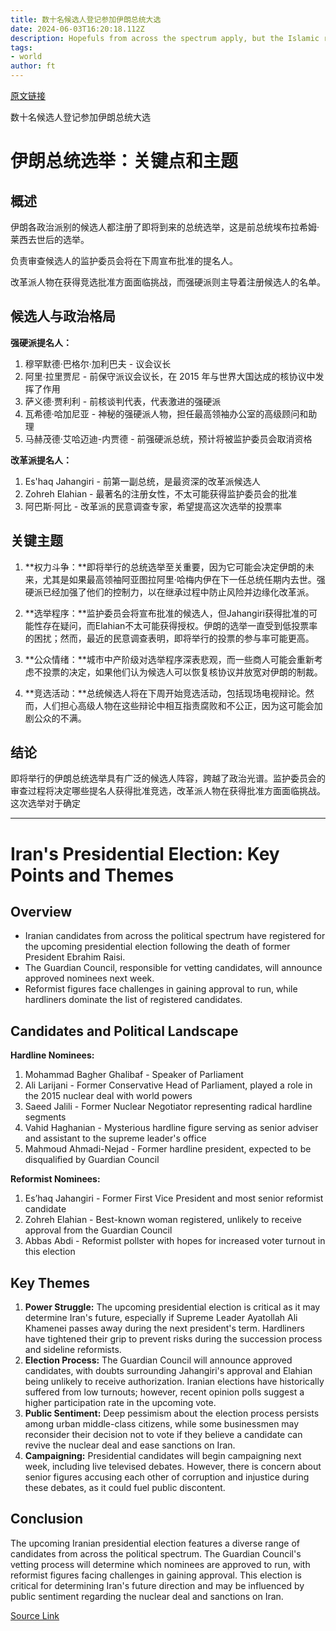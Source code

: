 ```yaml
---
title: 数十名候选人登记参加伊朗总统大选
date: 2024-06-03T16:20:18.112Z
description: Hopefuls from across the spectrum apply, but the Islamic republic is unlikely to take many risks
tags: 
- world
author: ft
---
```


[原文链接](https://ft.com/content/5fbd12f7-5d4f-46b1-b1ee-5c844e63d851)

数十名候选人登记参加伊朗总统大选

# 伊朗总统选举：关键点和主题

## 概述

伊朗各政治派别的候选人都注册了即将到来的总统选举，这是前总统埃布拉希姆·莱西去世后的选举。

负责审查候选人的监护委员会将在下周宣布批准的提名人。

改革派人物在获得竞选批准方面面临挑战，而强硬派则主导着注册候选人的名单。

## 候选人与政治格局

**强硬派提名人：**

1. 穆罕默德·巴格尔·加利巴夫 - 议会议长
2. 阿里·拉里贾尼 - 前保守派议会议长，在 2015 年与世界大国达成的核协议中发挥了作用
3. 萨义德·贾利利 - 前核谈判代表，代表激进的强硬派
4. 瓦希德·哈加尼亚 - 神秘的强硬派人物，担任最高领袖办公室的高级顾问和助理
5. 马赫茂德·艾哈迈迪-内贾德 - 前强硬派总统，预计将被监护委员会取消资格

**改革派提名人：**

1. Es'haq Jahangiri - 前第一副总统，是最资深的改革派候选人
2. Zohreh Elahian - 最著名的注册女性，不太可能获得监护委员会的批准
3. 阿巴斯·阿比 - 改革派的民意调查专家，希望提高这次选举的投票率

## 关键主题

1. **权力斗争：**即将举行的总统选举至关重要，因为它可能会决定伊朗的未来，尤其是如果最高领袖阿亚图拉阿里·哈梅内伊在下一任总统任期内去世。强硬派已经加强了他们的控制力，以在继承过程中防止风险并边缘化改革派。

2. **选举程序：**监护委员会将宣布批准的候选人，但Jahangiri获得批准的可能性存在疑问，而Elahian不太可能获得授权。伊朗的选举一直受到低投票率的困扰；然而，最近的民意调查表明，即将举行的投票的参与率可能更高。

3. **公众情绪：**城市中产阶级对选举程序深表悲观，而一些商人可能会重新考虑不投票的决定，如果他们认为候选人可以恢复核协议并放宽对伊朗的制裁。

4. **竞选活动：**总统候选人将在下周开始竞选活动，包括现场电视辩论。然而，人们担心高级人物在这些辩论中相互指责腐败和不公正，因为这可能会加剧公众的不满。

## 结论

即将举行的伊朗总统选举具有广泛的候选人阵容，跨越了政治光谱。监护委员会的审查过程将决定哪些提名人获得批准竞选，改革派人物在获得批准方面面临挑战。这次选举对于确定

---

# **Iran's Presidential Election: Key Points and Themes**

## Overview

- Iranian candidates from across the political spectrum have registered for the upcoming presidential election following the death of former President Ebrahim Raisi.
- The Guardian Council, responsible for vetting candidates, will announce approved nominees next week.
- Reformist figures face challenges in gaining approval to run, while hardliners dominate the list of registered candidates.

## Candidates and Political Landscape

**Hardline Nominees:**

1. Mohammad Bagher Ghalibaf - Speaker of Parliament
2. Ali Larijani - Former Conservative Head of Parliament, played a role in the 2015 nuclear deal with world powers
3. Saeed Jalili - Former Nuclear Negotiator representing radical hardline segments
4. Vahid Haghanian - Mysterious hardline figure serving as senior adviser and assistant to the supreme leader's office
5. Mahmoud Ahmadi-Nejad - Former hardline president, expected to be disqualified by Guardian Council

**Reformist Nominees:**

1. Es’haq Jahangiri - Former First Vice President and most senior reformist candidate
2. Zohreh Elahian - Best-known woman registered, unlikely to receive approval from the Guardian Council
3. Abbas Abdi - Reformist pollster with hopes for increased voter turnout in this election

## Key Themes

1. **Power Struggle:** The upcoming presidential election is critical as it may determine Iran's future, especially if Supreme Leader Ayatollah Ali Khamenei passes away during the next president's term. Hardliners have tightened their grip to prevent risks during the succession process and sideline reformists.
2. **Election Process:** The Guardian Council will announce approved candidates, with doubts surrounding Jahangiri's approval and Elahian being unlikely to receive authorization. Iranian elections have historically suffered from low turnouts; however, recent opinion polls suggest a higher participation rate in the upcoming vote.
3. **Public Sentiment:** Deep pessimism about the election process persists among urban middle-class citizens, while some businessmen may reconsider their decision not to vote if they believe a candidate can revive the nuclear deal and ease sanctions on Iran.
4. **Campaigning:** Presidential candidates will begin campaigning next week, including live televised debates. However, there is concern about senior figures accusing each other of corruption and injustice during these debates, as it could fuel public discontent.

## Conclusion

The upcoming Iranian presidential election features a diverse range of candidates from across the political spectrum. The Guardian Council's vetting process will determine which nominees are approved to run, with reformist figures facing challenges in gaining approval. This election is critical for determining Iran's future direction and may be influenced by public sentiment regarding the nuclear deal and sanctions on Iran.

[Source Link](https://ft.com/content/5fbd12f7-5d4f-46b1-b1ee-5c844e63d851)

